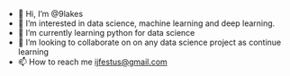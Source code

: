 - 👋 Hi, I’m @9lakes
- 👀 I’m interested in data science, machine learning and deep learning.
- 🌱 I’m currently learning python for data science 
- 💞️ I’m looking to collaborate on on any data science project as continue learning 
- 📫 How to reach me ijfestus@gmail.com

<!---
9lakes/9lakes is a ✨ special ✨ repository because its `README.md` (this file) appears on your GitHub profile.
You can click the Preview link to take a look at your changes.
--->

